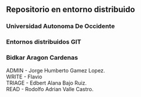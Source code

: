 ## Repositorio en entorno distribuido

### Universidad Autonoma De Occidente
### Entornos distribuidos GIT
### Bidkar Aragon Cardenas

ADMIN - Jorge Humberto Gamez Lopez.<br>
WRITE - Flavio<br>
TRIAGE - Edbert Alana Bajo Ruiz.<br>
READ - Rodolfo Adrian Valle Castro.<br>
